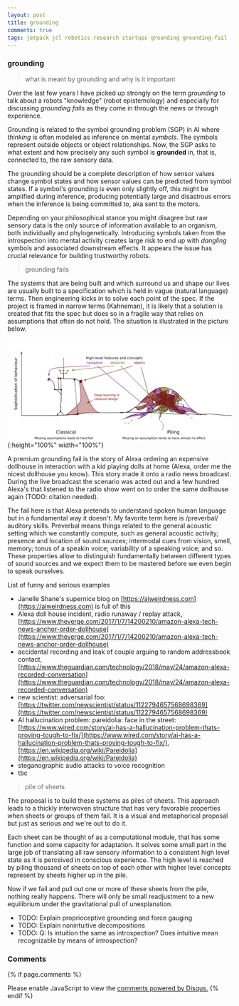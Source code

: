 ```yaml
---
layout: post
title: grounding
comments: true
tags: jetpack jcl robotics research startups grounding grounding-fail
---
```


### grounding

> what is meant by grounding and why is it important

Over the last few years I have picked up strongly on the term
_grounding_ to talk about a robots "knowledge" (robot epistemology)
and especially for discussing _grounding fails_ as they come in
through the news or through experience.

Grounding is related to the symbol grounding problem (SGP) in AI where
_thinking_ is often modeled as inference on mental _symbols_. The
symbols represent outside objects or object relationships. Now, the
SGP asks to what extent and how precisely any such symbol is
__grounded__ in, that is, connected to, the raw sensory data.

The grounding should be a complete description of how sensor values
change symbol states and how sensor values can be predicted from
symbol states. If a symbol's grounding is even only slightly off, this
might be amplified during inference, producing potentially large and
disastrous errors when the inference is being committed to, aka sent
to the motors.

Depending on your philosophical stance you might disagree but raw
sensory data is the only source of information available to an
organism, both individually and phylogenetically. Introducing symbols
taken from the introspection into mental activity creates large risk
to end up with _dangling_ symbols and associated downstream
effects. It appears the issue has crucial relevance for building
trustworthy robots.

> grounding fails

The systems that are being built and which surround us and shape our
lives are usually built to a specification which is held in vague
(natural language) terms. Then engineering kicks in to solve each
point of the spec. If the project is framed in narrow terms
(Kahneman), it is likely that a solution is created that fits the spec
but does so in a fragile way that relies on assumptions that often do
not hold. The situation is illustrated in the picture below.

![Classical scaffolding and newschool piling.](/assets/2020-02-28-grounding/smp_scaffold_pile_classical_piling_v3_small.jpg){:height="100%" width="100%"}

A premium grounding fail is the story of Alexa ordering an expensive
dollhouse in interaction with a kid playing dolls at home (Alexa,
order me the nicest dollhouse you know). This story made it onto a
radio news broadcast. During the live broadcast the scenario was acted
out and a few hundred Alexa's that listened to the radio show went on
to order the same dollhouse again (TODO: citation needed).

The fail here is that Alexa pretends to understand spoken human
language but in a fundamental way it doesn't. My favorite term here is
/preverbal/ auditory skills. Preverbal means things related to the
general acoustic setting which we constantly compute, such as general
acoustic activity; presence and location of sound sources; intermodal
cues from vision, smell, memory; tonus of a speakin voice; variability
of a speaking voice; and so. These properties allow to distinguish
fundamentally between different types of sound sources and we expect
them to be mastered before we even begin to speak ourselves.

List of funny and serious examples
- Janelle Shane's supernice blog on [https://aiweirdness.com](https://aiweirdness.com) is full of this
- Alexa doll house incident, radio runaway / replay attack, [https://www.theverge.com/2017/1/7/14200210/amazon-alexa-tech-news-anchor-order-dollhouse](https://www.theverge.com/2017/1/7/14200210/amazon-alexa-tech-news-anchor-order-dollhouse)
- accidental recording and leak of couple arguing to random addressbook contact, [https://www.theguardian.com/technology/2018/may/24/amazon-alexa-recorded-conversation](https://www.theguardian.com/technology/2018/may/24/amazon-alexa-recorded-conversation)
- new scientist: adversarial foo: [https://twitter.com/newscientist/status/1122794657568698369](https://twitter.com/newscientist/status/1122794657568698369)
- AI hallucination problem: pareidolia: face in the street: [https://www.wired.com/story/ai-has-a-hallucination-problem-thats-proving-tough-to-fix/](https://www.wired.com/story/ai-has-a-hallucination-problem-thats-proving-tough-to-fix/), [https://en.wikipedia.org/wiki/Pareidolia](https://en.wikipedia.org/wiki/Pareidolia)
- steganographic audio attacks to voice recognition
- tbc

> pile of sheets

The proposal is to build these systems as piles of sheets. This
approach leads to a thickly interwoven structure that has very
favorable properties when sheets or groups of them fail. It is a
visual and metaphorical proposal but just as serious and we're out to
do it.

Each sheet can be thought of as a computational module, that has some
function and some capacity for adaptation. It solves some small part
in the large job of translating all raw sensory information to a
consistent high level state as it is perceived in conscious
experience. The high level is reached by piling thousand of sheets on
top of each other with higher level concepts represent by sheets
higher up in the pile.

Now if we fail and pull out one or more of these sheets from the pile,
nothing really happens. There will only be small readjustment to a new
equilibrium under the gravitational pull of unexplanation.

- TODO: Explain proprioceptive grounding and force gauging
- TODO: Explain nonintuitive decompositions
- TODO: Q: Is intuition the same as introspection? Does intuitive mean recognizable by means of introspection?

### Comments

{% if page.comments %}
<div id="disqus_thread"></div>
<script>

/**
*  RECOMMENDED CONFIGURATION VARIABLES: EDIT AND UNCOMMENT THE SECTION BELOW TO INSERT DYNAMIC VALUES FROM YOUR PLATFORM OR CMS.
*  LEARN WHY DEFINING THESE VARIABLES IS IMPORTANT: https://disqus.com/admin/universalcode/#configuration-variables*/
/*
var disqus_config = function () {
this.page.url = PAGE_URL;  // Replace PAGE_URL with your page's canonical URL variable
this.page.identifier = PAGE_IDENTIFIER; // Replace PAGE_IDENTIFIER with your page's unique identifier variable
};
*/
(function() { // DON'T EDIT BELOW THIS LINE
var d = document, s = d.createElement('script');
s.src = '//x75.disqus.com/embed.js';
s.setAttribute('data-timestamp', +new Date());
(d.head || d.body).appendChild(s);
})();
</script>
<noscript>Please enable JavaScript to view the <a href="https://disqus.com/?ref_noscript">comments powered by Disqus.</a></noscript>
{% endif %}

